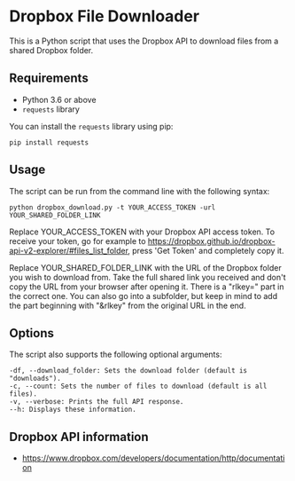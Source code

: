 # Dropbox File Downloader

This is a Python script that uses the Dropbox API to download files from a shared Dropbox folder.

## Requirements

- Python 3.6 or above
- `requests` library

You can install the `requests` library using pip:

```
pip install requests
```
## Usage
The script can be run from the command line with the following syntax:

```
python dropbox_download.py -t YOUR_ACCESS_TOKEN -url YOUR_SHARED_FOLDER_LINK
```
Replace YOUR_ACCESS_TOKEN with your Dropbox API access token.
To receive your token, go for example to https://dropbox.github.io/dropbox-api-v2-explorer/#files_list_folder, press 'Get Token' and completely copy it.

Replace YOUR_SHARED_FOLDER_LINK with the URL of the Dropbox folder you wish to download from. Take the full shared link you received and don't copy the URL from your browser after opening it. There is a "rlkey=" part in the correct one. You can also go into a subfolder, but keep in mind to add the part beginning with "&rlkey" from the original URL in the end.

## Options
The script also supports the following optional arguments:
```
-df, --download_folder: Sets the download folder (default is "downloads").
-c, --count: Sets the number of files to download (default is all files).
-v, --verbose: Prints the full API response.
--h: Displays these information.
```

## Dropbox API information

- https://www.dropbox.com/developers/documentation/http/documentation

